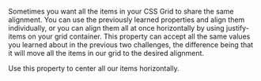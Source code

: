 Sometimes you want all the items in your CSS Grid to share the same alignment. You can use the previously learned properties and align them individually, or you can align them all at once horizontally by using justify-items on your grid container. This property can accept all the same values you learned about in the previous two challenges, the difference being that it will move all the items in our grid to the desired alignment.


Use this property to center all our items horizontally.
